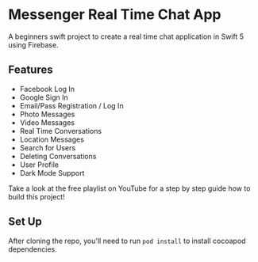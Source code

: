 # Messenger Real Time Chat App

A beginners swift project to create a real time chat application in Swift 5 using Firebase.

## Features
- Facebook  Log In
- Google Sign In
- Email/Pass Registration / Log In
- Photo Messages
- Video Messages
- Real Time Conversations
- Location Messages
- Search for Users
- Deleting Conversations
- User Profile
- Dark Mode Support

Take a look at the free playlist on YouTube for a step by step guide how to build this project!

## Set Up

After cloning the repo, you'll need to run `pod install` to install cocoapod dependencies.

